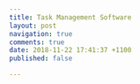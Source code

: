 ```yaml
---
title: Task Management Software
layout: post
navigation: true
comments: true
date: 2018-11-22 17:41:37 +1100
published: false

---
```

